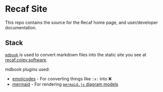 # Recaf Site

This repo contains the source for the Recaf home page, and user/developer documentation.

## Stack

[`mdbook`](https://github.com/rust-lang/mdBook) is used to convert markdown files into the static site you see at [recaf.coley.software](https://recaf.coley.software/home.html).

mdbook plugins used:

- [emojicodes](https://github.com/blyxyas/mdbook-emojicodes) - For converting things like `:x:` into :x:
- [mermaid](https://github.com/badboy/mdbook-mermaid) - For rendering [`mermaid.js` diagram models](https://mermaid.js.org/intro/)
